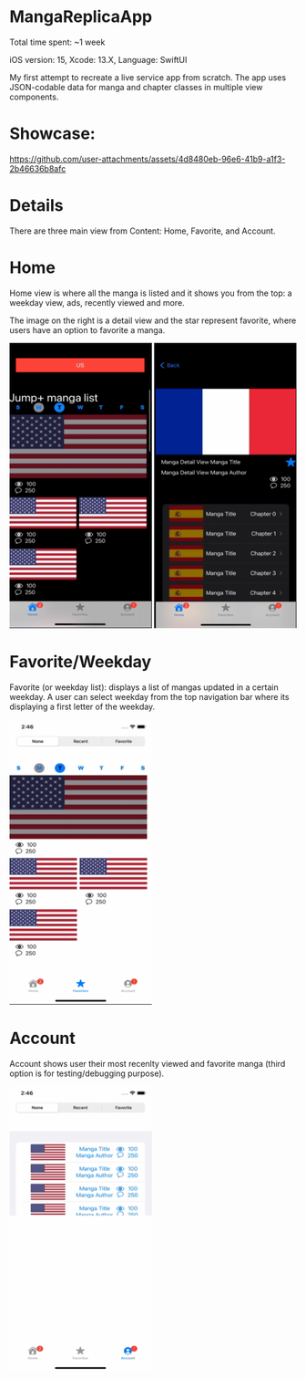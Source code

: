 <h1>MangaReplicaApp</h1>

Total time spent: ~1 week

iOS version: 15,
Xcode: 13.X,
Language: SwiftUI

My first attempt to recreate a live service app from scratch. 
The app uses JSON-codable data for manga and chapter classes in multiple view components.

<h1>Showcase:</h1>

https://github.com/user-attachments/assets/4d8480eb-96e6-41b9-a1f3-2b46636b8afc

<h1> Details </h1>

There are three main view from Content: Home, Favorite, and Account.

<h1> Home </h1>

Home view is where all the manga is listed and it shows you from the top: a weekday view, ads, recently viewed and more.

The image on the right is a detail view and the star represent favorite, where users have an option to favorite a manga.

<p align="left">
  <img width="250" height="500" src="https://github.com/dragoonreign/MangaAppReplica_iOS15/blob/main/MangaAppSS1.png">
  <img width="250" height="500" src="https://github.com/dragoonreign/MangaAppReplica_iOS15/blob/main/MangaAppSS2.png">
</p>

<h1> Favorite/Weekday </h1>

Favorite (or weekday list): displays a list of mangas updated in a certain weekday. A user can select weekday from the top navigation bar where its displaying a first letter of the weekday.

<p align="left">
  <img width="250" height="500" src="https://github.com/dragoonreign/MangaAppReplica_iOS15/blob/main/MangaAppSS4.png?raw=true">
</p>

<h1> Account </h1>

Account shows user their most recenlty viewed and favorite manga (third option is for testing/debugging purpose).

<p align="left">
  <img width="250" height="500" src="https://github.com/dragoonreign/MangaAppReplica_iOS15/blob/main/MangaAppSS3.png?raw=true">
</p>

